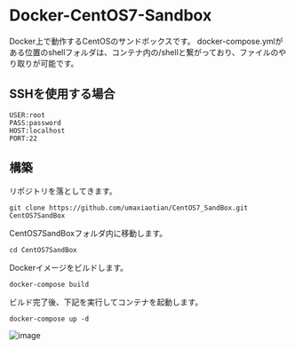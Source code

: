 # Docker-CentOS7-Sandbox
  Docker上で動作するCentOSのサンドボックスです。
docker-compose.ymlがある位置のshellフォルダは、コンテナ内の/shellと繋がっており、ファイルのやり取りが可能です。

## SSHを使用する場合
```
USER:root
PASS:password
HOST:localhost
PORT:22
```


## 構築
リポジトリを落としてきます。
```
git clone https://github.com/umaxiaotian/CentOS7_SandBox.git CentOS7SandBox
```
CentOS7SandBoxフォルダ内に移動します。
```
cd CentOS7SandBox
```
Dockerイメージをビルドします。
```
docker-compose build
```
ビルド完了後、下記を実行してコンテナを起動します。
```
docker-compose up -d
```
![image](https://user-images.githubusercontent.com/29545778/169651057-29b2fc93-f9dd-43af-8e45-4aade86f6e02.png)
